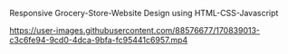 Responsive Grocery-Store-Website Design using HTML-CSS-Javascript


https://user-images.githubusercontent.com/88576677/170839013-c3c6fe94-9cd0-4dca-9bfa-fc95441c6957.mp4

